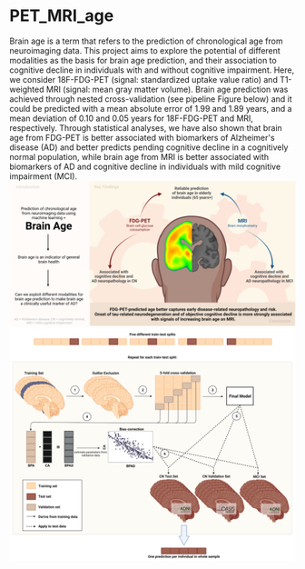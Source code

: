 # PET_MRI_age

Brain age is a term that refers to the prediction of chronological age from neuroimaging data. This project aims to explore the potential of different modalities as the basis for brain age prediction, and their association to cognitive decline in individuals with and without cognitive impairment. Here, we consider 18F-FDG-PET (signal: standardized uptake value ratio) and T1-weighted MRI (signal: mean gray matter volume). Brain age prediction was achieved through nested cross-validation (see pipeline Figure below) and it could be predicted with a mean absolute error of 1.99 and 1.89 years, and a mean deviation of 0.10 and 0.05 years for 18F-FDG-PET and MRI, respectively. Through statistical analyses, we have also shown that brain age from FDG-PET is better associated with biomarkers of Alzheimer's disease (AD) and better predicts pending cognitive decline in a cognitively normal population, while brain age from MRI is better associated with biomarkers of AD and cognitive decline in individuals with mild cognitive impairment (MCI).
![Graphical Abstract](/graphics/graphical_abstract.png "Graphical abstract")
![Pipeline](/graphics/Figure1-BrainAgePredictionPipeline.png "Nested cross-validation procedure for brain age prediction")
